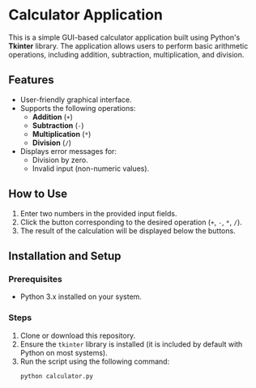 # Calculator Application

This is a simple GUI-based calculator application built using Python's **Tkinter** library. The application allows users to perform basic arithmetic operations, including addition, subtraction, multiplication, and division.

## Features
- User-friendly graphical interface.
- Supports the following operations:
  - **Addition** (`+`)
  - **Subtraction** (`-`)
  - **Multiplication** (`*`)
  - **Division** (`/`)
- Displays error messages for:
  - Division by zero.
  - Invalid input (non-numeric values).

## How to Use
1. Enter two numbers in the provided input fields.
2. Click the button corresponding to the desired operation (`+`, `-`, `*`, `/`).
3. The result of the calculation will be displayed below the buttons.

## Installation and Setup
### Prerequisites
- Python 3.x installed on your system.

### Steps
1. Clone or download this repository.
2. Ensure the `tkinter` library is installed (it is included by default with Python on most systems).
3. Run the script using the following command:
   ```bash
   python calculator.py
